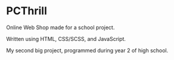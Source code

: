 # PCThrill
Online Web Shop made for a school project.

Written using HTML, CSS/SCSS, and JavaScript.

My second big project, programmed during year 2 of high school.
